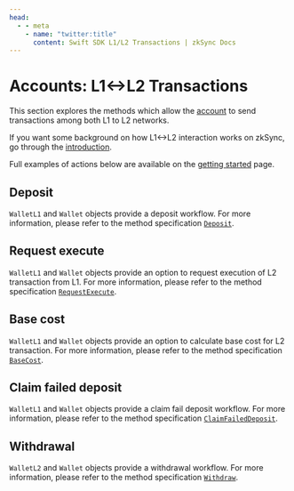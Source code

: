 ```yaml
---
head:
  - - meta
    - name: "twitter:title"
      content: Swift SDK L1/L2 Transactions | zkSync Docs
---
```


# Accounts: L1<->L2 Transactions

This section explores the methods which allow the [account](./accounts.md) to send transactions among both L1 to L2 networks.

If you want some background on how L1<->L2 interaction works on zkSync, go through the [introduction](../../developer-reference/l1-l2-interop.md).

Full examples of actions below are available on the [getting started](./getting-started.md) page.

## Deposit

`WalletL1` and `Wallet` objects provide a deposit workflow. For more information, please refer to the method specification [`Deposit`](accounts.md#deposit).

## Request execute

`WalletL1` and `Wallet` objects provide an option to request execution of L2 transaction from L1. For more information, please refer
to the method specification [`RequestExecute`](accounts.md#requestexecute).

## Base cost

`WalletL1` and `Wallet` objects provide an option to calculate base cost for L2 transaction. For more information, please refer to the
method specification [`BaseCost`](accounts.md#basecost).

## Claim failed deposit

`WalletL1` and `Wallet` objects provide a claim fail deposit workflow. For more information, please refer to the method specification
[`ClaimFailedDeposit`](accounts.md#claimfaileddeposit).

## Withdrawal

`WalletL2` and `Wallet` objects provide a withdrawal workflow. For more information, please refer to the method specification [`Withdraw`](accounts.md#withdraw).
